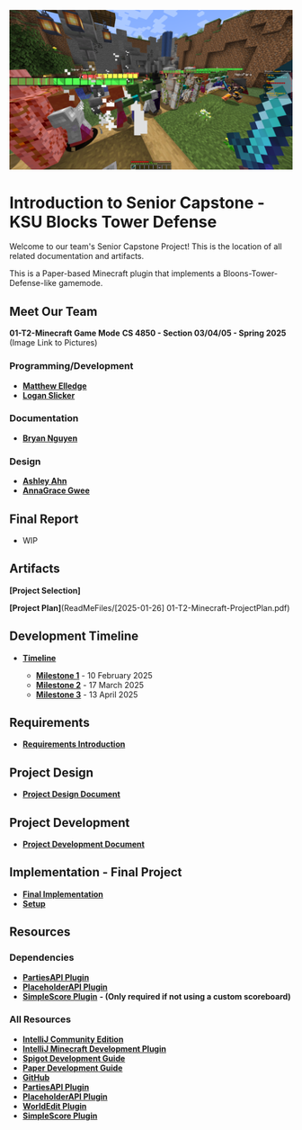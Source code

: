 <p align="center"><img src="logo.png"></p>

# Introduction to Senior Capstone - KSU Blocks Tower Defense 

Welcome to our team's Senior Capstone Project! This is the location of all related documentation and artifacts.

This is a Paper-based Minecraft plugin that implements a Bloons-Tower-Defense-like gamemode.



## Meet Our Team

**01-T2-Minecraft Game Mode**
**CS 4850 - Section 03/04/05 - Spring 2025**
(Image Link to Pictures)

### Programming/Development
* __[Matthew Elledge](https://github.com/mthyuu)__
* __[Logan Slicker](https://github.com/SlickerLogan)__ 
### Documentation
* __[Bryan Nguyen](https://github.com/BunnyCatCat)__
### Design
* __[Ashley Ahn](https://github.com/ashjuno)__
* __[AnnaGrace Gwee]()__

## Final Report
* WIP

## Artifacts
**[Project Selection]**

**[Project Plan]**(ReadMeFiles/[2025-01-26] 01-T2-Minecraft-ProjectPlan.pdf)

## Development Timeline
* __[Timeline](https://kennesawedu-my.sharepoint.com/:x:/g/personal/bnguye61_students_kennesaw_edu/ERojmLOqwMdJk5EmDxPFZrsBXvqYyGzkUVO7eZbrecg--w?e=7eKOne)__

  * __[Milestone 1]()__ - 10 February 2025
  * __[Milestone 2]()__ - 17 March 2025
  * __[Milestone 3]()__ - 13 April 2025

## Requirements 
* __[Requirements Introduction](https://kennesawedu-my.sharepoint.com/:w:/g/personal/bnguye61_students_kennesaw_edu/ESRKsDVl-k9Ln7mFK63PyE8Bqanx54lYlbpumb_134vkFg?e=grHinA)__

## Project Design
* __[Project Design Document]()__

## Project Development
* __[Project Development Document]()__

## Implementation - Final Project
* __[Final Implementation]()__
* __[Setup]()__

## Resources
### Dependencies
* __[PartiesAPI Plugin](https://alessiodp.com/parties)__
* __[PlaceholderAPI Plugin](https://www.spigotmc.org/resources/placeholderapi.6245)__
* __[SimpleScore Plugin](https://www.spigotmc.org/resources/simplescore-animated-scoreboard.23243)__ __- (Only required if not using a custom scoreboard)__
### All Resources
* __[IntelliJ Community Edition](https://www.jetbrains.com/idea/download/?section=windows)__
* __[IntelliJ Minecraft Development Plugin](https://plugins.jetbrains.com/plugin/8327-minecraft-development)__
* __[Spigot Development Guide](https://www.spigotmc.org/wiki/spigot-plugin-development)__
* __[Paper Development Guide](https://docs.papermc.io/paper/dev)__
* __[GitHub](https://github.com)__
* __[PartiesAPI Plugin](https://alessiodp.com/parties)__
* __[PlaceholderAPI Plugin](https://www.spigotmc.org/resources/placeholderapi.6245)__
* __[WorldEdit Plugin](https://modrinth.com/plugin/worldedit)__
* __[SimpleScore Plugin](https://www.spigotmc.org/resources/simplescore-animated-scoreboard.23243)__
